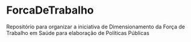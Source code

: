 # ForcaDeTrabalho
Repositório para organizar a iniciativa de Dimensionamento da Força de Trabalho em Saúde para elaboração de Políticas Públicas
